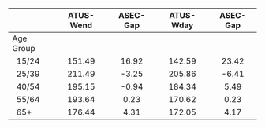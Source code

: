 
|                      |    ATUS-Wend |     ASEC-Gap |    ATUS-Wday |     ASEC-Gap |
| -------------------- | :----------: | :----------: | :----------: | :----------: |
| Age Group            |              |              |              |              |
| &nbsp;&nbsp;15/24    |       151.49 |        16.92 |       142.59 |        23.42 |
| &nbsp;&nbsp;25/39    |       211.49 |        -3.25 |       205.86 |        -6.41 |
| &nbsp;&nbsp;40/54    |       195.15 |        -0.94 |       184.34 |         5.49 |
| &nbsp;&nbsp;55/64    |       193.64 |         0.23 |       170.62 |         0.23 |
| &nbsp;&nbsp;65+      |       176.44 |         4.31 |       172.05 |         4.17 |

